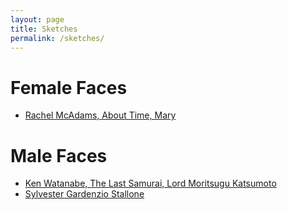 ```yaml
---
layout: page
title: Sketches
permalink: /sketches/
---
```


# Female Faces
* [Rachel McAdams, About Time, Mary](/sketches/pencil-sketch-0089/)

# Male Faces
* [Ken Watanabe, The Last Samurai, Lord Moritsugu Katsumoto](/sketches/pencil-sketch-0085/)
* [Sylvester Gardenzio Stallone](/sketches/pencil-sketch-0077/)
